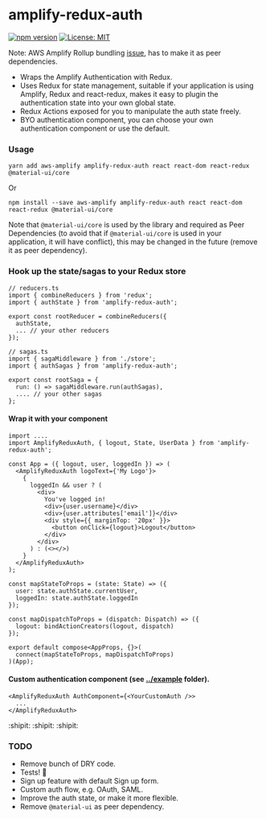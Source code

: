 # amplify-redux-auth

[![npm version](https://badge.fury.io/js/amplify-redux-auth.svg?killcache=3)](https://badge.fury.io/js/amplify-redux-auth) [![License: MIT](https://img.shields.io/badge/License-MIT-yellow.svg)](https://opensource.org/licenses/MIT)

Note: AWS Amplify Rollup bundling [issue](https://github.com/aws/aws-sdk-js/issues/1769), has to make it as peer dependencies.

* Wraps the Amplify Authentication with Redux.
* Uses Redux for state management, suitable if your application is using Amplify, Redux and react-redux, makes it easy to plugin the authentication state into your own global state.
* Redux Actions exposed for you to manipulate the auth state freely.
* BYO authentication component, you can choose your own authentication component or use the default.

### Usage
`yarn add aws-amplify amplify-redux-auth react react-dom react-redux @material-ui/core`

Or

`npm install --save aws-amplify amplify-redux-auth react react-dom react-redux @material-ui/core`

Note that `@material-ui/core` is used by the library and required as Peer Dependencies (to avoid that if `@material-ui/core` is used in your application, it will have conflict), this may be changed in the future (remove it as peer dependency).

### Hook up the state/sagas to your Redux store
```
// reducers.ts
import { combineReducers } from 'redux';
import { authState } from 'amplify-redux-auth';

export const rootReducer = combineReducers({
  authState,
  ... // your other reducers
});

// sagas.ts
import { sagaMiddleware } from './store';
import { authSagas } from 'amplify-redux-auth';

export const rootSaga = {
  run: () => sagaMiddleware.run(authSagas),
  .... // your other sagas
};

```

#### Wrap it with your component
```
import ....
import AmplifyReduxAuth, { logout, State, UserData } from 'amplify-redux-auth';

const App = ({ logout, user, loggedIn }) => (
  <AmplifyReduxAuth logoText={'My Logo'}>
    {
      loggedIn && user ? (
        <div>
          You've logged in!
          <div>{user.username}</div>
          <div>{user.attributes['email']}</div>
          <div style={{ marginTop: '20px' }}>
            <button onClick={logout}>Logout</button>
          </div>
        </div>
      ) : (<></>)
    }
  </AmplifyReduxAuth>
);

const mapStateToProps = (state: State) => ({
  user: state.authState.currentUser,
  loggedIn: state.authState.loggedIn
});

const mapDispatchToProps = (dispatch: Dispatch) => ({
  logout: bindActionCreators(logout, dispatch)
});

export default compose<AppProps, {}>(
  connect(mapStateToProps, mapDispatchToProps)
)(App);

```

#### Custom authentication component (see [../example](https://github.com/agiledigital/amplify-redux-auth/tree/master/example) folder).
```
<AmplifyReduxAuth AuthComponent={<YourCustomAuth />>
  ...
</AmplifyReduxAuth>
```

:shipit: :shipit: :shipit:

### TODO
* Remove bunch of DRY code.
* Tests! :see_no_evil:
* Sign up feature with default Sign up form.
* Custom auth flow, e.g. OAuth, SAML.
* Improve the auth state, or make it more flexible.
* Remove `@material-ui` as peer dependency.

